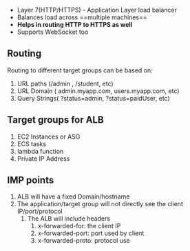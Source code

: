 
- Layer 7(HTTP/HTTPS) - Application Layer load balancer 
- Balances load across ==multiple machines==
- **Helps in routing HTTP to HTTPS as well**
- Supports WebSocket too


## Routing 

Routing to different target groups can be based on:

1. URL paths (/admin , /student, etc)
2. URL Domain ( admin.myapp.com, users.myapp.com, etc)
3. Query Strings( ?status=admin, ?status=paidUser, etc)

## Target groups for ALB

1. EC2 Instances or ASG
2. ECS tasks
3. lambda function
4. Private IP Address

## IMP points
1. ALB will have a fixed Domain/hostname
2. The application/target group will not directly see the client IP/port/protocol
	1. The ALB will include headers
		1. x-forwarded-for: the client IP
		2. x-forwarded-port: port used by client
		3. x-forwarded-proto: protocol use